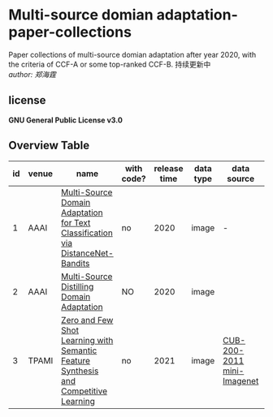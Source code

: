 # Multi-source domian adaptation-paper-collections
Paper collections of multi-source domian adaptation after year 2020, with the criteria of CCF-A or some top-ranked CCF-B.
持续更新中   
*author: 郑海霆*
## license
**GNU General Public License v3.0**

## Overview Table

id | venue | name                                                                                                                                                                                                                                                                                                                      | with code? | release time | data type     | data source                                                                                                                                                                                                                                                                                                                                                            | code source                                                                                                                                                            
----|-------|---------------------------------------------------------------------------------------------------------------------------------------------------------------------------------------------------------------------------------------------------------------------------------------------------------------------------|------------|--------------|---------------|------------------------------------------------------------------------------------------------------------------------------------------------------------------------------------------------------------------------------------------------------------------------------------------------------------------------------------------------------------------------|------------------------------------------------------------------------------------------------------------------------------------------------------------------------
 1| AAAI | [Multi-Source Domain Adaptation for Text Classification via DistanceNet-Bandits](https://github.com/yangyang1211/-/blob/main/paper/6288-Article%20Text-9513-1-10-20200516.pdf)                                          | no         | 2020         | image         | -                                                                                                                                                                                              | -                                                                                                                                                                      
 2| AAAI | [Multi-Source Distilling Domain Adaptation](https://github.com/sethGu/Few-shot-Learning-paper-collections/blob/main/Paper-with-code/TPAMI/How%20to%20Trust%20Unlabeled%20Data.%20Instance%20Credibility%20Inference%20for%20Few-Shot%20Learning.pdf)                              | NO       | 2020         | image         |                                                                                                                                                                                                                                      | [github](https://github.com/Yikai-Wang/ICI-FSL) [paperswithcode](https://paperswithcode.com/paper/how-to-trust-unlabeled-data-instance)                                
 3| TPAMI | [Zero and Few Shot Learning with Semantic Feature Synthesis and Competitive Learning](https://github.com/sethGu/Few-shot-Learning-paper-collections/blob/main/Paper-without-code/TPAMI/Zero%20and%20Few%20Shot%20Learning%20with%20Semantic%20Feature%20Synthesis%20and%20Competitive%20Learning.pdf)                     | no         | 2021         | image         | [CUB-200-2011](https://paperswithcode.com/dataset/cub-200-2011) [mini-Imagenet](https://paperswithcode.com/dataset/mini-imagenet)                                                                                                                                                                                                                                      | -                                                                                                                                                                      

